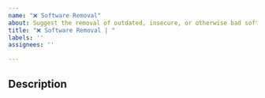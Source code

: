 ```yaml
---
name: "❌ Software Removal"
about: Suggest the removal of outdated, insecure, or otherwise bad software.
title: "❌ Software Removal | "
labels: ''
assignees: ''

---
```


## Description
